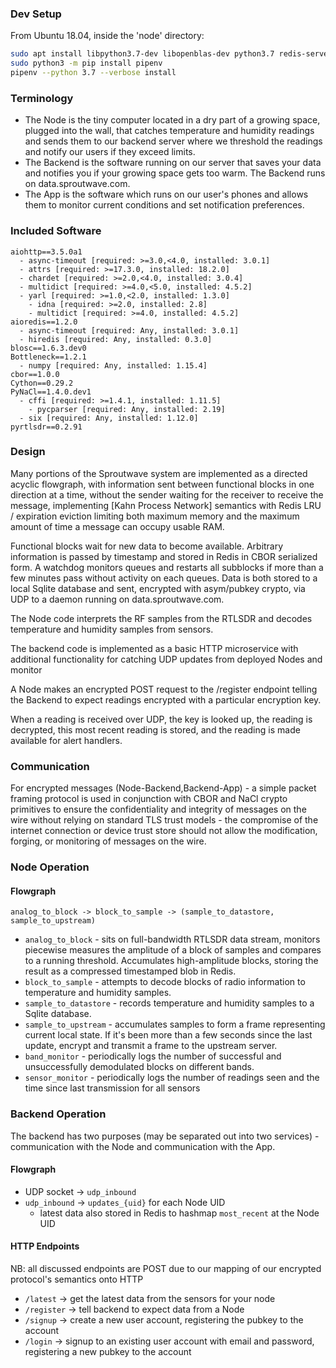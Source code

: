 ### Dev Setup

From Ubuntu 18.04, inside the 'node' directory:
``` bash
sudo apt install libpython3.7-dev libopenblas-dev python3.7 redis-server git gfortran
sudo python3 -m pip install pipenv
pipenv --python 3.7 --verbose install
```

### Terminology

 * The Node is the tiny computer located in a dry part of a growing space, plugged into the wall, that catches temperature and humidity readings and sends them
   to our backend server where we threshold the readings and notify our users if they exceed limits.
 * The Backend is the software running on our server that saves your data and notifies you if your growing space gets too warm.
 The Backend runs on data.sproutwave.com.
 * The App is the software which runs on our user's phones and allows them to monitor current conditions and set notification preferences.

### Included Software
```
aiohttp==3.5.0a1
  - async-timeout [required: >=3.0,<4.0, installed: 3.0.1]
  - attrs [required: >=17.3.0, installed: 18.2.0]
  - chardet [required: >=2.0,<4.0, installed: 3.0.4]
  - multidict [required: >=4.0,<5.0, installed: 4.5.2]
  - yarl [required: >=1.0,<2.0, installed: 1.3.0]
    - idna [required: >=2.0, installed: 2.8]
    - multidict [required: >=4.0, installed: 4.5.2]
aioredis==1.2.0
  - async-timeout [required: Any, installed: 3.0.1]
  - hiredis [required: Any, installed: 0.3.0]
blosc==1.6.3.dev0
Bottleneck==1.2.1
  - numpy [required: Any, installed: 1.15.4]
cbor==1.0.0
Cython==0.29.2
PyNaCl==1.4.0.dev1
  - cffi [required: >=1.4.1, installed: 1.11.5]
    - pycparser [required: Any, installed: 2.19]
  - six [required: Any, installed: 1.12.0]
pyrtlsdr==0.2.91
```

### Design

Many portions of the Sproutwave system are implemented as a directed acyclic flowgraph, with information sent between functional blocks in one direction at a
time, without the sender waiting for the receiver to receive the message, implementing [Kahn Process Network] semantics with Redis LRU / expiration eviction limiting both maximum memory
and the maximum amount of time a message can occupy usable RAM.

Functional blocks wait for new data to become available.
Arbitrary information is passed by timestamp and stored in Redis in CBOR serialized form.
A watchdog monitors queues and restarts all subblocks if more than a few minutes pass without activity on each queues.
Data is both stored to a local Sqlite database and sent, encrypted with asym/pubkey crypto, via UDP to a daemon running on data.sproutwave.com.



The Node code interprets the RF samples from the RTLSDR and decodes temperature and humidity samples from sensors.


The backend code is implemented as a basic HTTP microservice with additional functionality for catching UDP updates from deployed Nodes and monitor

A Node makes an encrypted POST request to the /register endpoint telling the Backend to expect readings encrypted with a particular encryption key.

When a reading is received over UDP, the key is looked up, the reading is decrypted, this most recent reading is stored, and the reading is made available for alert handlers.


### Communication

For encrypted messages (Node-Backend,Backend-App) - a simple packet framing protocol is used in conjunction with CBOR and NaCl crypto primitives to ensure the confidentiality and integrity of messages on the wire without relying on standard TLS trust models - the compromise of the internet connection or device trust store should not allow the modification, forging, or monitoring of messages on the wire.




### Node Operation

#### Flowgraph

```
analog_to_block -> block_to_sample -> (sample_to_datastore, sample_to_upstream)
```

 * `analog_to_block` - sits on full-bandwidth RTLSDR data stream, monitors piecewise measures the amplitude of a block of samples and compares to a running threshold. Accumulates high-amplitude blocks, storing the result as a compressed timestamped blob in Redis.
 * `block_to_sample` - attempts to decode blocks of radio information to temperature and humidity samples.
 * `sample_to_datastore` - records temperature and humidity samples to a Sqlite database.
 * `sample_to_upstream` - accumulates samples to form a frame representing current local state. If it's been more than a few seconds since the last update, encrypt and transmit a frame to the upstream server.
 * `band_monitor` - periodically logs the number of successful and unsuccessfully demodulated blocks on different bands.
 * `sensor_monitor` - periodically logs the number of readings seen and the time since last transmission for all sensors

### Backend Operation

The backend has two purposes (may be separated out into two services) - communication with the Node and communication with the App.

#### Flowgraph

 * UDP socket -> `udp_inbound`
 * `udp_inbound` -> `updates_{uid}` for each Node UID
   * latest data also stored in Redis to hashmap `most_recent` at the Node UID

#### HTTP Endpoints

NB: all discussed endpoints are POST due to our mapping of our encrypted protocol's semantics onto HTTP

 * `/latest` -> get the latest data from the sensors for your node
 * `/register` -> tell backend to expect data from a Node
 * `/signup` -> create a new user account, registering the pubkey to the account
 * `/login` -> signup to an existing user account with email and password, registering a new pubkey to the account

